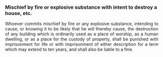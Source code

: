 ### Mischief by fire or explosive substance with intent to destroy a house, etc.
<div style="text-align: justify">

Whoever commits mischief by fire or any explosive substance, intending to cause, or knowing it to be likely that he will thereby cause, the destruction of any building which is ordinarily used as a place of worship, as a human dwelling, or as a place for the custody of property, shall be punished with imprisonment for life or with imprisonment of either description for a term which may extend to ten years, and shall also be liable to a fine.

</div>
